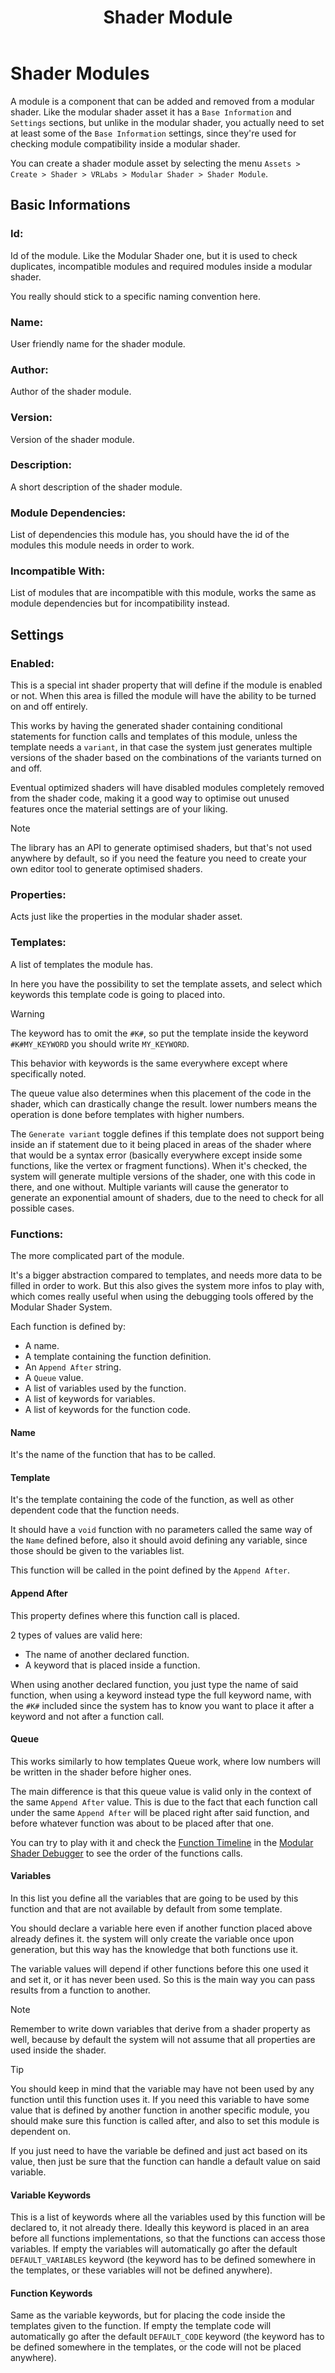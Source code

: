 ﻿---
uid: str-ShaderModule
title: Shader Module
---

# Shader Modules

A module is a component that can be added and removed from a modular shader. Like the modular shader asset it has a `Base Information` and `Settings` sections, but unlike in the modular shader, you actually need to set at least some of the `Base Information` settings, since they're used for checking module compatibility inside a modular shader.

You can create a shader module asset by selecting the menu `Assets > Create > Shader > VRLabs > Modular Shader > Shader Module`.

## Basic Informations

### Id:

Id of the module. Like the Modular Shader one, but it is used to check duplicates, incompatible modules and required modules inside a modular shader.

You really should stick to a specific naming convention here.

### Name:

User friendly name for the shader module.

### Author:

Author of the shader module.

### Version:

Version of the shader module.

### Description:

A short description of the shader module.

### Module Dependencies:

List of dependencies this module has, you should have the id of the modules this module needs in order to work.

### Incompatible With:

List of modules that are incompatible with this module, works the same as module dependencies but for incompatibility instead.

## Settings

### Enabled:

This is a special int shader property that will define if the module is enabled or not. When this area is filled the module will have the ability to be turned on and off entirely.

This works by having the generated shader containing conditional statements for function calls and templates of this module, unless the template needs a `variant`, in that case the system just generates multiple versions of the shader based on the combinations of the variants turned on and off.

Eventual optimized shaders will have disabled modules completely removed from the shader code, making it a good way to optimise out unused features once the material settings are of your liking.

> [!NOTE]
> The library has an API to generate optimised shaders, but that's not used anywhere by default, so if you need the feature you need to create your own editor tool to generate optimised shaders.

### Properties:

Acts just like the properties in the modular shader asset.

### Templates:

A list of templates the module has.

In here you have the possibility to set the template assets, and select which keywords this template code is going to placed into.

> [!WARNING]
> The keyword has to omit the `#K#`, so put the template inside the keyword `#K#MY_KEYWORD` you should write `MY_KEYWORD`.
> 
> This behavior with keywords is the same everywhere except where specifically noted.

The queue value also determines when this placement of the code in the shader, which can drastically change the result. lower numbers means the operation is done before templates with higher numbers.

The `Generate variant` toggle defines if this template does not support being inside an if statement due to it being placed in areas of the shader where that would be a syntax error (basically everywhere except inside some functions, like the vertex or fragment functions).
When it's checked, the system will generate multiple versions of the shader, one with this code in there, and one without. Multiple variants will cause the generator to generate an exponential amount of shaders, due to the need to check for all possible cases.

### Functions:

The more complicated part of the module.

It's a bigger abstraction compared to templates, and needs more data to be filled in order to work. But this also gives the system more infos to play with, which comes really useful when using the debugging tools offered by the Modular Shader System.

Each function is defined by:
- A name.
- A template containing the function definition.
- An `Append After` string.
- A `Queue` value.
- A list of variables used by the function.
- A list of keywords for variables.
- A list of keywords for the function code.

#### Name

It's the name of the function that has to be called.

#### Template

It's the template containing the code of the function, as well as other dependent code that the function needs.

It should have a `void` function with no parameters called the same way of the `Name` defined before, also it should avoid defining any variable, since those should be given to the variables list.

This function will be called in the point defined by the `Append After`.

#### Append After

This property defines where this function call is placed.

2 types of values are valid here:
- The name of another declared function.
- A keyword that is placed inside a function.

When using another declared function, you just type the name of said function, when using a keyword instead type the full keyword name, with the `#K#` included since the system has to know you want to place it after a keyword and not after a function call.

#### Queue

This works similarly to how templates Queue work, where low numbers will be written in the shader before higher ones.

The main difference is that this queue value is valid only in the context of the same `Append After` value. 
This is due to the fact that each function call under the same `Append After` will be placed right after said function, and before whatever function was about to be placed after that one. 

You can try to play with it and check the [Function Timeline](xref:dbg-FunctionTimeline) in the [Modular Shader Debugger](xref:dbg-ModularShaderDebugger) to see the order of the functions calls.

#### Variables

In this list you define all the variables that are going to be used by this function and that are not available by default from some template.

You should declare a variable here even if another function placed above already defines it. the system will only create the variable once upon generation, but this way has the knowledge that both functions use it.

The variable values will depend if other functions before this one used it and set it, or it has never been used. So this is the main way you can pass results from a function to another.

> [!NOTE]
> Remember to write down variables that derive from a shader property as well, because by default the system will not assume that all properties are used inside the shader.


> [!TIP]
> You should keep in mind that the variable may have not been used by any function until this function uses it. If you need this variable to have some value that is defined by another function in another specific module, you should make sure this function is called after, and also to set this module is dependent on.
> 
> If you just need to have the variable be defined and just act based on its value, then just be sure that the function can handle a default value on said variable.

#### Variable Keywords

This is a list of keywords where all the variables used by this function will be declared to, it not already there. 
Ideally this keyword is placed in an area before all functions implementations, so that the functions can access those variables.
If empty the variables will automatically go after the default `DEFAULT_VARIABLES` keyword (the keyword has to be defined somewhere in the templates, or these variables will not be defined anywhere).

#### Function Keywords

Same as the variable keywords, but for placing the code inside the templates given to the function.
If empty the template code will automatically go after the default `DEFAULT_CODE` keyword (the keyword has to be defined somewhere in the templates, or the code will not be placed anywhere).

